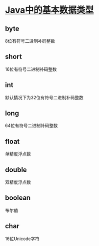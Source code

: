 # [Java中的基本数据类型](https://docs.oracle.com/javase/tutorial/java/nutsandbolts/datatypes.html "参见Oracle文档")

## byte

8位有符号二进制补码整数

## short

16位有符号二进制补码整数  

## int

默认情况下为32位有符号二进制补码整数  

## long

64位有符号二进制补码整数  

## float

单精度浮点数  

## double

双精度浮点数  

## boolean

布尔值  

## char

16位Unicode字符  
